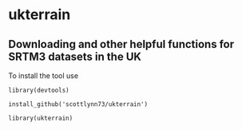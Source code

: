 # ukterrain
## Downloading and other helpful functions for SRTM3 datasets in the UK

To install the tool use

`library(devtools)`


`install_github('scottlynn73/ukterrain')`


`library(ukterrain)`

